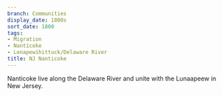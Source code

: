 ```yaml
---
branch: Communities
display_date: 1800s
sort_date: 1800
tags:
- Migration
- Nanticoke
- Lenapewihittuck/Delaware River
title: NJ Nanticoke
---
```


Nanticoke live along the Delaware River and unite with the Lunaapeew in New Jersey.
